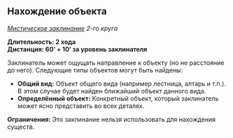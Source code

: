 ## Нахождение объекта

*[Мистическое заклинание](../arcane.md) 2-го круга*

**Длительность: 2 хода**  
**Дистанция: 60’ + 10’ за уровень заклинателя**

Заклинатель может ощущать направление к объекту (но не расстояние до него). Следующие типы объектов могут быть найдены:

- **Общий вид:** Объект общего вида (например лестница, алтарь и т.п.). В этом случае будет найден ближайший объект данного вида.
- **Определённый объект:** Конкретный объект, который заклинатель может ясно представить во всех деталях.

**Ограничения:** Это заклинание нельзя использовать для нахождения существ.

